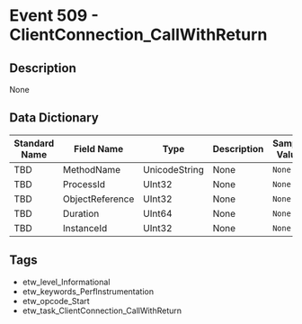 # Event 509 - ClientConnection_CallWithReturn

## Description
None

## Data Dictionary
|Standard Name|Field Name|Type|Description|Sample Value|
|---|---|---|---|---|
|TBD|MethodName|UnicodeString|None|`None`|
|TBD|ProcessId|UInt32|None|`None`|
|TBD|ObjectReference|UInt32|None|`None`|
|TBD|Duration|UInt64|None|`None`|
|TBD|InstanceId|UInt32|None|`None`|

## Tags
* etw_level_Informational
* etw_keywords_PerfInstrumentation
* etw_opcode_Start
* etw_task_ClientConnection_CallWithReturn